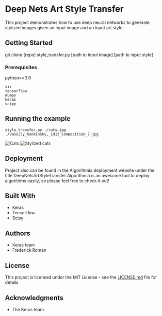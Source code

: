 # Deep Nets Art Style Transfer

This project demonstrates how to use deep neural networks to generate stylized images given an input image and an input art style.

## Getting Started

git clone [repo]
style_transfer.py [path to input image] [path to input style]

### Prerequisites

python>=3.6

```
six
tensorflow
numpy
keras
scipy
```


## Running the example

```
style_transfer.py ./cats.jpg ./Vassily_Kandinsky,_1913_Composition_7.jpg
```
![Cats](https://github.com/FrederickRoman/DeepNetsArtStyleTransfer/cats.jpg)
![Stylized cats](https://github.com/FrederickRoman/DeepNetsArtStyleTransfer/Vassily_Kandinsky,_1913_Composition_7.jpg)

## Deployment

Project also can be found in the Algorithmia deployment website under the title DeepNetsArtStyleTransfer
Algorithmia is an awesome tool to deploy algorithms easily, so please feel free to check it out!

## Built With

* Keras
* Tensorflow
* Scipy

## Authors

* Keras team
* Frederick Roman

## License

This project is licensed under the MIT License - see the [LICENSE.md](LICENSE.md) file for details

## Acknowledgments

* The Keras team

